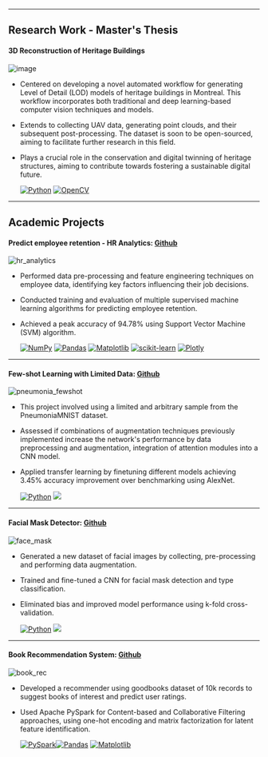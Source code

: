 <!-- LinkedIn -->
<a href="https://www.linkedin.com/in/rucha-shende/" title="LinkedIn" rel="external nofollow noopener" target="_blank">
  <i class="fab fa-linkedin"></i>
</a>

<!-- GitHub -->
<a href="https://github.com/rucha97" title="GitHub" rel="external nofollow noopener" target="_blank">
  <i class="fab fa-github"></i>
</a>


---

## Research Work - Master's Thesis

#### 3D Reconstruction of Heritage Buildings
![image](https://github.com/rucha97/rucha97.github.io/assets/22785512/21e80c90-e382-4399-99fe-3705ec1bec4c)


- Centered on developing a novel automated workflow for generating Level of Detail (LOD) models of heritage buildings in Montreal. This workflow incorporates both traditional and deep learning-based computer vision techniques and models.
- Extends to collecting UAV data, generating point clouds, and their subsequent post-processing. The dataset is soon to be open-sourced, aiming to facilitate further research in this field.
- Plays a crucial role in the conservation and digital twinning of heritage structures, aiming to contribute towards fostering a sustainable digital future.

  [![Python](https://img.shields.io/badge/python-3670A0?style=for-the-badge&logo=python&logoColor=ffdd54)](#)  [![OpenCV](https://img.shields.io/badge/OpenCV-27338e?style=for-the-badge&logo=OpenCV&logoColor=white)](#)

---
## Academic Projects

#### Predict employee retention - HR Analytics: [Github](https://github.com/rucha97/HR_Analytics)
![hr_analytics](https://github.com/rucha97/rucha97.github.io/assets/22785512/fb41983f-2e64-4914-9866-8ba510373730)

- Performed data pre-processing and feature engineering techniques on employee data, identifying key factors influencing their job decisions.
- Conducted training and evaluation of multiple supervised machine learning algorithms for predicting employee retention.
- Achieved a peak accuracy of 94.78% using Support Vector Machine (SVM) algorithm.

  [![NumPy](https://img.shields.io/badge/numpy-%23013243.svg?style=for-the-badge&logo=numpy&logoColor=white)](#) [![Pandas](https://img.shields.io/badge/pandas-%23150458.svg?style=for-the-badge&logo=pandas&logoColor=white)](#) [![Matplotlib](https://img.shields.io/badge/Matplotlib-%23ffffff.svg?style=for-the-badge&logo=Matplotlib&logoColor=black)](#) [![scikit-learn](https://img.shields.io/badge/scikit--learn-%23F7931E.svg?style=for-the-badge&logo=scikit-learn&logoColor=white)](#) [![Plotly](https://img.shields.io/badge/Plotly-%233F4F75.svg?style=for-the-badge&logo=plotly&logoColor=white)](#)

---
#### Few-shot Learning with Limited Data: [Github](https://github.com/rucha97/few-shot-learning-PneumoniaMNIST)
![pneumonia_fewshot](https://github.com/rucha97/rucha97.github.io/assets/22785512/43c07fa0-6ab5-49d3-af02-9184f74e7aa1)

- This project involved using a limited and arbitrary sample from the PneumoniaMNIST dataset.
- Assessed if combinations of augmentation techniques previously implemented increase the network's performance by data preprocessing and augmentation, integration of attention modules into a CNN model. 
- Applied transfer learning by finetuning different models achieving 3.45% accuracy improvement over benchmarking using AlexNet.

  [![Python](https://img.shields.io/badge/python-3670A0?style=for-the-badge&logo=python&logoColor=ffdd54)](#) [![](https://img.shields.io/badge/PyTorch-EE4C2C?style=for-the-badge&logo=pytorch&logoColor=white)](#)

---
#### Facial Mask Detector: [Github](https://github.com/rucha97/mask-detector)
![face_mask](https://github.com/rucha97/rucha97.github.io/assets/22785512/96c18267-2c52-4795-9d6b-7f2bf7d69085)

- Generated a new dataset of facial images by collecting, pre-processing and performing data augmentation.
- Trained and fine-tuned a CNN for facial mask detection and type classification.
- Eliminated bias and improved model performance using k-fold cross-validation.
 
  [![Python](https://img.shields.io/badge/python-3670A0?style=for-the-badge&logo=python&logoColor=ffdd54)](#) [![](https://img.shields.io/badge/PyTorch-EE4C2C?style=for-the-badge&logo=pytorch&logoColor=white)](#)

---
#### Book Recommendation System: [Github](https://github.com/rucha97/book-recommendation-system)
![book_rec](https://github.com/rucha97/rucha97.github.io/assets/22785512/11bf5101-490f-48ab-b6f1-0ddcb84e38d9)

- Developed a recommender using goodbooks dataset of 10k records to suggest books of interest and predict user ratings.
- Used Apache PySpark for Content-based and Collaborative Filtering approaches, using one-hot encoding and matrix factorization for latent feature identification.

  [![PySpark](https://img.shields.io/badge/Apache_Spark-FFFFFF?style=for-the-badge&logo=apachespark&logoColor=#E35A16)](#)[![Pandas](https://img.shields.io/badge/pandas-%23150458.svg?style=for-the-badge&logo=pandas&logoColor=white)](#) 
 [![Matplotlib](https://img.shields.io/badge/Matplotlib-%23ffffff.svg?style=for-the-badge&logo=Matplotlib&logoColor=black)](#)
